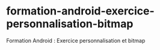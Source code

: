 # formation-android-exercice-personnalisation-bitmap
Formation Android : Exercice personnalisation et bitmap
